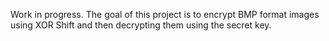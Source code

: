 Work in progress. The goal of this project is to encrypt BMP format images using XOR Shift and then decrypting them using the secret key.
